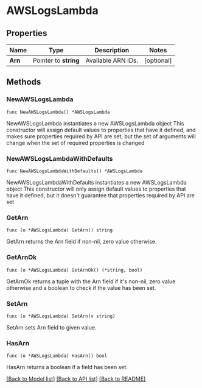 # AWSLogsLambda

## Properties

Name | Type | Description | Notes
------------ | ------------- | ------------- | -------------
**Arn** | Pointer to **string** | Available ARN IDs. | [optional] 

## Methods

### NewAWSLogsLambda

`func NewAWSLogsLambda() *AWSLogsLambda`

NewAWSLogsLambda instantiates a new AWSLogsLambda object
This constructor will assign default values to properties that have it defined,
and makes sure properties required by API are set, but the set of arguments
will change when the set of required properties is changed

### NewAWSLogsLambdaWithDefaults

`func NewAWSLogsLambdaWithDefaults() *AWSLogsLambda`

NewAWSLogsLambdaWithDefaults instantiates a new AWSLogsLambda object
This constructor will only assign default values to properties that have it defined,
but it doesn't guarantee that properties required by API are set

### GetArn

`func (o *AWSLogsLambda) GetArn() string`

GetArn returns the Arn field if non-nil, zero value otherwise.

### GetArnOk

`func (o *AWSLogsLambda) GetArnOk() (*string, bool)`

GetArnOk returns a tuple with the Arn field if it's non-nil, zero value otherwise
and a boolean to check if the value has been set.

### SetArn

`func (o *AWSLogsLambda) SetArn(v string)`

SetArn sets Arn field to given value.

### HasArn

`func (o *AWSLogsLambda) HasArn() bool`

HasArn returns a boolean if a field has been set.


[[Back to Model list]](../README.md#documentation-for-models) [[Back to API list]](../README.md#documentation-for-api-endpoints) [[Back to README]](../README.md)


